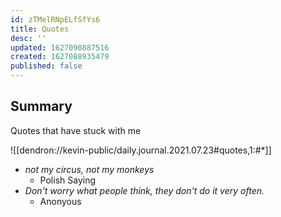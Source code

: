 ```yaml
---
id: zTMelRNpELfSfYs6
title: Quotes
desc: ''
updated: 1627090887516
created: 1627088935479
published: false
---
```


## Summary 

Quotes that have stuck with me

![[dendron://kevin-public/daily.journal.2021.07.23#quotes,1:#*]]

- *not my circus, not my monkeys*
  - Polish Saying
- *Don't worry what people think,  they don't do it very often.*
  - Anonyous

